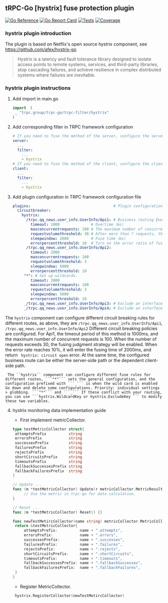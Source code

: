 ## tRPC-Go [hystrix] fuse protection plugin

[![Go Reference](https://pkg.go.dev/badge/trpc.group/trpc-go/trpc-filter/hystrix.svg)](https://pkg.go.dev/trpc.group/trpc-go/trpc-filter/hystrix)
[![Go Report Card](https://goreportcard.com/badge/trpc.group/trpc-go/trpc-filter/hystrix)](https://goreportcard.com/report/trpc.group/trpc-go/trpc-filter/hystrix)
[![Tests](https://github.com/trpc-ecosystem/go-filter/actions/workflows/hystrix.yml/badge.svg)](https://github.com/trpc-ecosystem/go-filter/actions/workflows/hystrix.yml)
[![Coverage](https://codecov.io/gh/trpc-ecosystem/go-filter/branch/main/graph/badge.svg?flag=hystrix&precision=2)](https://app.codecov.io/gh/trpc-ecosystem/go-filter/tree/main/hystrix)

### hystrix plugin introduction

The plugin is based on Netflix's open source hystrix component, see https://github.com/afex/hystrix-go

> Hystrix is a latency and fault tolerance library designed to isolate access points to remote systems, services, and third-party libraries, stop cascading failures, and achieve resilience in complex distributed systems where failures are inevitable.

### hystrix plugin instructions

1. Add import in main.go

   ```go
   import （
   	_ "trpc.group/trpc-go/trpc-filter/hystrix"
   ）
   ```

2. Add corresponding filter in TRPC framework configuration
   ```yaml
   # If you need to fuse the method of the server, configure the server-side filter.
   server:
     ...
     filter:
       ...
       - hystrix
   # If you need to fuse the method of the client, configure the client-side filter.
   client:
     ...
     filter:
       ...
       - hystrix
   ```

3. Add plugin configuration in TRPC framework configuration file
   ```yaml
   plugins:                                     # Plugin configuration
     circuitbreaker:
       hystrix:
         /trpc.qq_news.user_info.UserInfo/Api1: # Business routing【server】trpc.Message(ctx).ServerRPCName(); 【client】trpc.Message(ctx).ClientRPCName()
           timeout: 1000              # Overtime（ms）
           maxconcurrentrequests: 100 # The maximum number of concurrent requests.
           requestvolumethreshold: 30 # After more than ? requests, the fuse will be turned on according to the error ratio.
           sleepwindow: 2000          # Fuse time（ms）
           errorpercentthreshold: 10  # Turn on the error ratio of fusing.
         /trpc.qq_news.user_info.UserInfo/Api2: 
           timeout: 2000
           maxconcurrentrequests: 100
           requestvolumethreshold: 3
           sleepwindow: 5000
           errorpercentthreshold: 10
        "*": # Set up wildcards.
           timeout: 2000
           maxconcurrentrequests: 100
           requestvolumethreshold: 3
           sleepwindow: 5000
           errorpercentthreshold: 10
        _/trpc.qq_news.user_info.UserInfo/Api3: # Exclude an interface when global configuration is enabled.
        _/trpc.qq_news.user_info.UserInfo/Api4: # Exclude an interface when global configuration is enabled.
   ```
The ``hystrix`` component can configure different circuit breaking rules for different routes, as above, they are ``/trpc.qq_news.user_info.UserInfo/Api1``, ``/trpc.qq_news.user_info.UserInfo/Api2`` Different circuit breaking policies are configured. For Api1, the timeout period of this method is 1000ms, and the maximum number of concurrent requests is 100. When the number of requests exceeds 30, the fusing judgment strategy will be enabled. When the error rate reaches 10%, it will enter the fusing time of 2000ms, and return `` hystrix: circuit open`` error. At the same time, the configured business route can be either the server-side path or the dependent client-side path.


     The ``hystrix`` component can configure different fuse rules for different routes, ```"*"``` sets the general configuration, and the configuration prefixed with ```_``` is when the wild card is enabled Go down and delete some configurations. Priority: individual settings > globbing. ```"*"``` and ```_``` If these conflict with your routing, you can use ```hystrix.WildcardKey or hystrix.ExcludeKey ``` to modify these two variables.

4. hystrix monitoring data implementation guide
   * First implement metricCollector.
   ```go
   type testMetricCollector struct{
	attemptsPrefix          string
	errorsPrefix            string
	successesPrefix         string
	failuresPrefix          string
	rejectsPrefix           string
	shortCircuitsPrefix     string
	timeoutsPrefix          string
	fallbackSuccessesPrefix string
	fallbackFailuresPrefix  string
   }

   // Update ...
   func (m *testMetricCollector) Update(r metricCollector.MetricResult) {
        // Use the metric in trpc-go for data calculation.
   }

   // Reset ...
   func (m *testMetricCollector) Reset() {}

   func newTestMetircCollector(name string) metricCollector.MetricCollector {
    return &testMetricCollector{
		attemptsPrefix:          name + ".attempts",
		errorsPrefix:            name + ".errors",
		successesPrefix:         name + ".successes",
		failuresPrefix:          name + ".failures",
		rejectsPrefix:           name + ".rejects",
		shortCircuitsPrefix:     name + ".shortCircuits",
		timeoutsPrefix:          name + ".timeouts",
		fallbackSuccessesPrefix: name + ".fallbackSuccesses",
		fallbackFailuresPrefix:  name + ".fallbackFailures",
    }
   }
   ```

   * Register MetricCollector.
   ```go
	hystrix.RegisterCollector(newTestMetircCollector)
   ```
